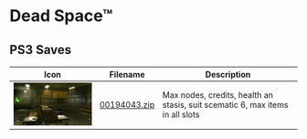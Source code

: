 # Dead Space™

## PS3 Saves

| Icon | Filename | Description |
|------|----------|-------------|
| ![Dead Space™](ICON0.PNG) | [00194043.zip](00194043.zip) | Max nodes, credits, health an stasis, suit scematic 6, max items in all slots |
